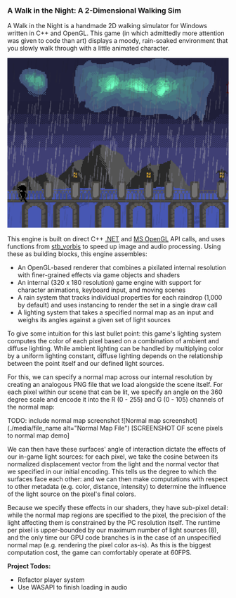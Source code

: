 
### A Walk in the Night: A 2-Dimensional Walking Sim

A Walk in the Night is a handmade 2D walking simulator for Windows written in C++ and OpenGL. This game (in which admittedly more attention was given to code than art) displays a moody, rain-soaked environment that you slowly walk through with a little animated character.

![Game Image](./media/Screenshot1.png)

This engine is built on direct C++ [.NET](https://learn.microsoft.com/en-us/docs/) and [MS OpenGL](https://learn.microsoft.com/en-us/windows/win32/opengl/opengl) API calls, and uses functions from [stb_vorbis](https://github.com/nothings/stb) to speed up image and audio processing. Using these as building blocks, this engine assembles: 
- An OpenGL-based renderer that combines a pixilated internal resolution with finer-grained effects via game objects and shaders
- An internal (320 x 180 resolution) game engine with support for character animations, keyboard input, and moving scenes
- A rain system that tracks individual properties for each raindrop (1,000 by default) and uses instancing to render the set in a single draw call
- A lighting system that takes a specified normal map as an input and weighs its angles against a given set of light sources

To give some intuition for this last bullet point: this game's lighting system computes the color of each pixel based on a combination of ambient and diffuse lighting. While ambient lighting can be handled by multiplying color by a uniform lighting constant, diffuse lighting depends on the relationship between the point itself and our defined light sources.

For this, we can specify a normal map across our internal resolution by creating an analogous PNG file that we load alongside the scene itself. For each pixel within our scene that can be lit, we specify an angle on the 360 degree scale and encode it into the R (0 - 255) and G (0 - 105) channels of the normal map:


TODO: include normal map screenshot
![Normal map screenshot](./media/file_name alt="Normal Map File")
[SCREENSHOT OF scene pixels to normal map demo]

We can then have these surfaces' angle of interaction dictate the effects of our in-game light sources: for each pixel, we take the cosine between its normalized displacement vector from the light and the normal vector that we specified in our initial encoding. This tells us the degree to which the surfaces face each other: and we can then make computations with respect to other metadata (e.g. color, distance, intensity) to determine the influence of the light source on the pixel's final colors.

Because we specify these effects in our shaders, they have sub-pixel detail: while the normal map regions are specified to the pixel, the precision of the light affecting them is constrained by the PC resolution itself. The runtime per pixel is upper-bounded by our maximum number of light sources (8), and the only time our GPU code branches is in the case of an unspecified normal map (e.g. rendering the pixel color as-is). As this is the biggest computation cost, the game can comfortably operate at 60FPS.

**Project Todos:**
- Refactor player system
- Use WASAPI to finish loading in audio
